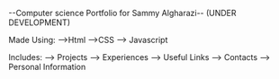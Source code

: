 --Computer science Portfolio for Sammy Algharazi-- (UNDER DEVELOPMENT)

Made Using: 
-->Html
-->CSS
--> Javascript

Includes:
--> Projects
--> Experiences
--> Useful Links
--> Contacts
--> Personal Information
